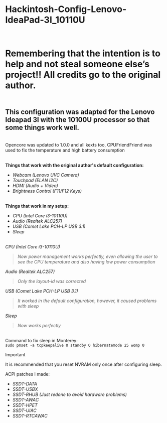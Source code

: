 # Hackintosh-Config-Lenovo-IdeaPad-3I_10110U

# <br/>**Remembering that the intention is to help and not steal someone else’s project!! All credits go to the original author.**<br>

## <br/>This configuration was adapted for the Lenovo Ideapad 3I with the 10100U processor so that some things work well.<br>

<br>Opencore was updated to 1.0.0 and all kexts too, CPUFriendFriend was used to fix the temperature and high battery consumption<br/>

<br>**Things that work with the original author's default configuration:**<br/>

  - *Webcam (Lenovo UVC Camera)*
  - *Touchpad (ELAN I2C)*
  - *HDMI (Audio + Video)*
  - *Brightness Control (F11/F12 Keys)*
<br/><br/>

**Things that work in my setup:**

  - *CPU (Intel Core i3-10110U)*
  - *Audio (Realtek ALC257)*
  - *USB (Comet Lake PCH-LP USB 3.1)*
  - *Sleep*
<br/><br/>
 
*CPU (Intel Core i3-10110U)*
> *Now power management works perfectly, even allowing the user to see the CPU temperature and also having low power consumption*

*Audio (Realtek ALC257)*
> *Only the layout-id was corrected*

*USB (Comet Lake PCH-LP USB 3.1)*
> *It worked in the default configuration, however, it caused problems with sleep*

*Sleep*
> *Now works perfectly*

<br/>Command to fix sleep in Monterey:<br/>
`sudo pmset -a tcpkeepalive O standby O hibernatemode 25 womp 0`

> [!IMPORTANT]
> It is recommended that you reset NVRAM only once after configuring sleep.

ACPI patches I made:
 - *SSDT-DATA*
 - *SSDT-USBX*
 - *SSDT-RHUB (Just redone to avoid hardware problems)*
 - *SSDT-AWAC*
 - *SSDT-HPET*
 - *SSDT-UIAC*
 - *SSDT-RTCAWAC*
